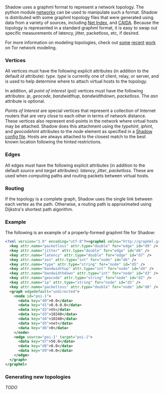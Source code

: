 Shadow uses a graphml format to represent a network topology. The python module [networkx](http://networkx.github.io/) can be used to manipulate such a format. Shadow is distributed with some graphml topology files that were generated using data from a variety of sources, including [Net Index](http://www.netindex.com/), and [CAIDA](http://www.caida.org/). Because the topology is represented in a standard graphml format, it is easy to swap out specific measurements of latency, jitter, packetloss, etc, if desired.

For more information on modeling topologies, check out [some](http://www.anonymized.com/publications/tormodel-cset2012.pdf) [recent](https://security.cs.georgetown.edu/~msherr/papers/tor-relaystudy.pdf) [work](http://www.anonymized.com/publications/kist-sec2014.pdf) on Tor network modeling.

### Vertices

All vertices must have the following explicit attributes (in addition to the default _id_ attribute): _type_. _type_ is currently one of client, relay, or server, and is used to help determine where to attach virtual hosts to the topology.

In addition, all _point of interest_ (poi) vertices must have the following attributes: _ip_, _geocode_, _bandwidthup_, _bandwidthdown_, _packetloss_. The _asn_ attribute is optional.

_Points of Interest_ are special vertices that represent a collection of Internet routers that are very close to each other in terms of network distance. These vertices also represent end-points in the network where virtual hosts may be attached. Shadow does this attachment using the _typehint_, _iphint_, and _geocodehint_ attributes to the _node_ element as specified in a [Shadow config file](#Shadow-Application-Configuration). Hosts are always attached to the closest match to the best known location following the hinted restrictions.

### Edges

All edges must have the following explicit attributes (in addition to the default _source_ and _target_ attributes): _latency_, _jitter_, _packetloss_. These are used when computing paths and routing packets between virtual hosts.

### Routing

If the topology is a complete graph, Shadow uses the single link between each vertex as the path. Otherwise, a routing path is approximated using Dijkstra's shortest path algorithm.

### Example

The following is an example of a properly-formed graphml file for Shadow:

```xml
<?xml version="1.0" encoding="utf-8"?><graphml xmlns="http://graphml.graphdrawing.org/xmlns" xmlns:xsi="http://www.w3.org/2001/XMLSchema-instance" xsi:schemaLocation="http://graphml.graphdrawing.org/xmlns http://graphml.graphdrawing.org/xmlns/1.0/graphml.xsd">
  <key attr.name="packetloss" attr.type="double" for="edge" id="d9" />
  <key attr.name="jitter" attr.type="double" for="edge" id="d8" />
  <key attr.name="latency" attr.type="double" for="edge" id="d7" />
  <key attr.name="asn" attr.type="int" for="node" id="d6" />
  <key attr.name="type" attr.type="string" for="node" id="d5" />
  <key attr.name="bandwidthup" attr.type="int" for="node" id="d4" />
  <key attr.name="bandwidthdown" attr.type="int" for="node" id="d3" />
  <key attr.name="geocode" attr.type="string" for="node" id="d2" />
  <key attr.name="ip" attr.type="string" for="node" id="d1" />
  <key attr.name="packetloss" attr.type="double" for="node" id="d0" />
  <graph edgedefault="undirected">
    <node id="poi-1">
      <data key="d0">0.0</data>
      <data key="d1">0.0.0.0</data>
      <data key="d2">US</data>
      <data key="d3">10240</data>
      <data key="d4">10240</data>
      <data key="d5">net</data>
      <data key="d6">0</data>
    </node>
    <edge source="poi-1" target="poi-1">
      <data key="d7">50.0</data>
      <data key="d8">0.0</data>
      <data key="d9">0.0</data>
    </edge>
  </graph>
</graphml>
```

### Generating new topologies

_TODO_